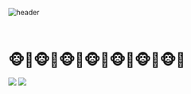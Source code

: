 

![header](https://capsule-render.vercel.app/api?type=venom&color=F5F5DC&height=300&section=header&text=I'm%20JiSoo!&fontSize=70&&fontColor=964B00&fontAlign=50&fontAlignY=50&rotate=0&animation=twinkling)


<br/>

# 🐵🍌🐵🍌🐵🍌🐵🍌🐵🍌🐵🍌🐵🍌
<a href="https://jisoo78.tistory.com/"><img src="https://img.shields.io/badge/Tistory-black?style=flat&logo=Tistory&logoColor=#EC4815"/></a>
<a href="https://www.instagram.com/ji_soo__78"><img src="https://img.shields.io/badge/Instagram-black?style=flat&logo=Instagram&logoColor=E4405F"/></a>

